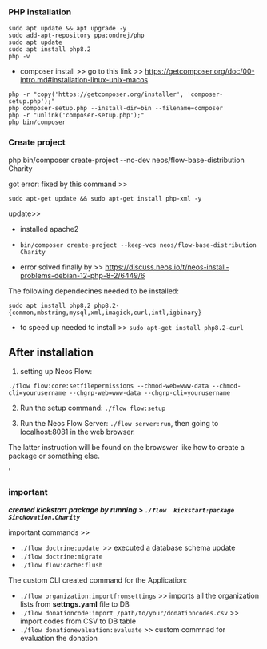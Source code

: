 ### PHP installation

```
sudo apt update && apt upgrade -y
sudo add-apt-repository ppa:ondrej/php
sudo apt update
sudo apt install php8.2
php -v
```
* composer install >> go to this link >> https://getcomposer.org/doc/00-intro.md#installation-linux-unix-macos


```
php -r "copy('https://getcomposer.org/installer', 'composer-setup.php');"
php composer-setup.php --install-dir=bin --filename=composer
php -r "unlink('composer-setup.php');"
php bin/composer
```

### Create project
php bin/composer create-project --no-dev neos/flow-base-distribution Charity

got error:
fixed by this command >>
```
sudo apt-get update && sudo apt-get install php-xml -y
```

update>> 
* installed apache2
* ```bin/composer create-project --keep-vcs neos/flow-base-distribution Charity```

* error solved finally by >> 
https://discuss.neos.io/t/neos-install-problems-debian-12-php-8-2/6449/6

The following dependecines needed to be installed:
``` 
sudo apt install php8.2 php8.2-{common,mbstring,mysql,xml,imagick,curl,intl,igbinary}
```
*  to speed up needed to install >> 
`sudo apt-get install php8.2-curl`

## After installation
1. setting up Neos Flow:

```
./flow flow:core:setfilepermissions --chmod-web=www-data --chmod-cli=yourusername --chgrp-web=www-data --chgrp-cli=yourusername
```

2.  Run the setup command: 
```./flow flow:setup```

3. Run the Neos Flow Server:
```./flow server:run```,
then going to localhost:8081 in the web browser.

The latter instruction will be found on the browswer like how to create a package or something else.

'

### important 
***created kickstart package by running >
`./flow  kickstart:package SincNovation.Charity`***



important commands >> 
- ```./flow doctrine:update ```>> executed a database schema update
- ```./flow doctrine:migrate```
- ```./flow flow:cache:flush```

The custom CLI created command for the Application: 

- ```./flow organization:importfromsettings``` >> imports all the organization lists from **settngs.yaml** file to DB
- ```./flow donationcode:import /path/to/your/donationcodes.csv``` >> import codes from CSV to DB table
- ```./flow donationevaluation:evaluate``` >> custom commnad for evaluation the donation